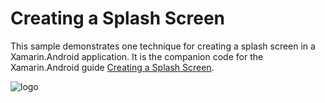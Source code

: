 Creating a Splash Screen
========================

This sample demonstrates one technique for creating a splash screen in
a Xamarin.Android application. It is the companion code for the Xamarin.Android
guide [Creating a Splash Screen](https://developer.xamarin.com/guides/android/user_interface/creating_a_splash_screen/).  


![logo](https://docs.microsoft.com/en-us/xamarin/android/user-interface/splash-screen-images/splashscreen-01.png)



